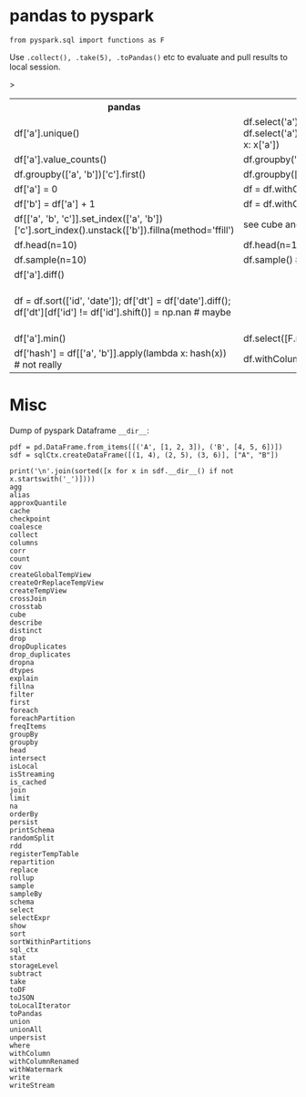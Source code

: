 # pandas to pyspark

    from pyspark.sql import functions as F

Use `.collect(), .take(5), .toPandas()` etc to evaluate and pull results to local session.

<table>
    <tr> <th>pandas</th><th>pyspark</th><th>desc</th> </tr>
    <tr>
        <td>df['a'].unique()</td>
        <td>
            df.select('a').distinct()
            df.select('a').distinct().rdd.map(lambda x: x['a'])
        </td>
	      <td></td>
    </tr>
    <tr>
        <td>df['a'].value_counts()</td>
        <td>df.groupby('a').count()</td>
        <td></td>
    </tr>
    <tr>
        <td>df.groupby(['a', 'b'])['c'].first()</td>
        <td>df.groupby(['a', 'b']).agg(F.first('c'))</td>
        <td></td>
    </tr>
    <tr>
        <td>df['a'] = 0</td>
        <td>df = df.withColumn('a', F.lit(0))</td>
        <td></td>
    </tr>
    <tr>
        <td>df['b'] = df['a'] + 1</td>
        <td>df = df.withColumn('b', df['a'] + 1
        )</td>
        <td></td>
    </tr>
    <tr>
        <td>df[['a', 'b', 'c']].set_index(['a', 'b'])['c'].sort_index().unstack(['b']).fillna(method='ffill')</td>
        <td>see cube and window maybe</td>
        <td></td>
    </tr>
    <tr>
        <td>df.head(n=10)</td>
        <td>df.head(n=10)</td>
        <td></td>
    </tr>
        <td>df.sample(n=10)</td>
        <td>df.sample() # not exactly same</td>
        <td></td>
    </tr>
    <tr>
        <td>df['a'].diff()</td>
        <td></td>
        <td></td>
    </tr>
    <tr>
        <td>
            df = df.sort(['id', 'date']);
            df['dt'] = df['date'].diff();
            df['dt'][df['id'] != df['id'].shift()] = np.nan # maybe
        </td>
        <td></td>
        <td>Calculate time diffs of sorted date within groups. See http://stackoverflow.com/questions/38156367/date-difference-between-consecutive-rows-pyspark-dataframe</td>
    </tr>
    <tr>
        <td>df['a'].min()</td>
        <td>df.select([F.min('a')])</td>
        <td></td>
    </tr>
    <tr>
        <td>df['hash'] = df[['a', 'b']].apply(lambda x: hash(x)) # not really </td>
        <td>df.withColumn('hash', F.hash('a', 'b'))</td>
        <td></td>
    </tr>>
</table>

# Misc

Dump of pyspark Dataframe `__dir__`:

    pdf = pd.DataFrame.from_items([('A', [1, 2, 3]), ('B', [4, 5, 6])])
    sdf = sqlCtx.createDataFrame([(1, 4), (2, 5), (3, 6)], ["A", "B"])

    print('\n'.join(sorted([x for x in sdf.__dir__() if not x.startswith('_')])))
    agg
    alias
    approxQuantile
    cache
    checkpoint
    coalesce
    collect
    columns
    corr
    count
    cov
    createGlobalTempView
    createOrReplaceTempView
    createTempView
    crossJoin
    crosstab
    cube
    describe
    distinct
    drop
    dropDuplicates
    drop_duplicates
    dropna
    dtypes
    explain
    fillna
    filter
    first
    foreach
    foreachPartition
    freqItems
    groupBy
    groupby
    head
    intersect
    isLocal
    isStreaming
    is_cached
    join
    limit
    na
    orderBy
    persist
    printSchema
    randomSplit
    rdd
    registerTempTable
    repartition
    replace
    rollup
    sample
    sampleBy
    schema
    select
    selectExpr
    show
    sort
    sortWithinPartitions
    sql_ctx
    stat
    storageLevel
    subtract
    take
    toDF
    toJSON
    toLocalIterator
    toPandas
    union
    unionAll
    unpersist
    where
    withColumn
    withColumnRenamed
    withWatermark
    write
    writeStream
